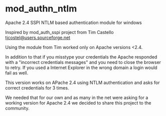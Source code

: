 mod_authn_ntlm
==============

Apache 2.4 SSPI NTLM based authentication module for windows

Inspired by mod_auth_sspi project from Tim Castello <tjcostel@users.sourceforge.net>

Using the module from Tim worked only on Apache versions <2.4.

In addition to that if you misstype your credentials the Apache responded with a
"incorrect credentials messages" and you need to close the browser to retry.
If you used a Internet Explorer in the wrong domain a login would fail as well.

This version works on APache 2.4 using NTLM authentication and asks for correct
credentials for 3 times.

We needed that for our own and as many in the net were asking for a working version 
for Apache 2.4 we decided to share this project to the community.
